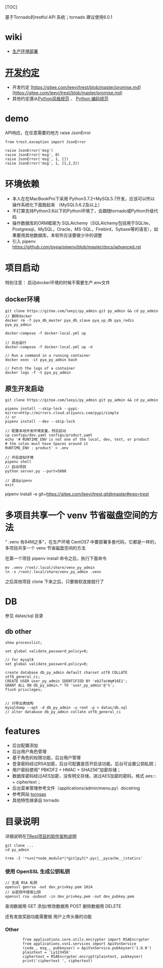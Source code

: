 [TOC]

基于Tornado的restful API 系统；tornado 建议使用6.0.1

# wiki
* [生产环境部署](https://gitee.com/leeyi/py_admin/wikis/%E7%94%9F%E4%BA%A7%E7%8E%AF%E5%A2%83%E9%83%A8%E7%BD%B2?sort_id=403630)

# [开发约定](https://gitee.com/leeyi/trest/blob/master/promise.md)

* 开发约定 [https://gitee.com/leeyi/trest/blob/master/promise.md](https://gitee.com/leeyi/trest/blob/master/promise.md)
* 其他约定遵从[Python风格规范](http://zh-google-styleguide.readthedocs.io/en/latest/google-python-styleguide/python_language_rules/) 、 [Python 编码规范](http://liyangliang.me/posts/2015/08/simple-python-style-guide/)

# demo
API响应，在任意需要的地方 raise JsonError
```
from trest.exception import JsonError

raise JsonError('msg')
raise JsonError('msg', 0)
raise JsonError('msg', 1, [])
raise JsonError('msg', 1, [1,2,3])
```

# 环境依赖
* 本人在在MacBookPro下采用 Python3.7.2+MySQL5.7开发，应该可以所以操作系统化下面跑起来 （MySQL5.6.2及以上）
* 不打算支持Python3.6以下的Python环境了，会跟随tornado或Python升级代码
* 操作数据库的ORM框架为 SQLAlchemy（SQLAlchemy包括用于SQLite，Postgresql，MySQL，Oracle，MS-SQL，Firebird，Sybase等的语言），如果要用其他数据库，本软件应该要做少许的调整
* 引入 pipenv https://github.com/pypa/pipenv/blob/master/docs/advanced.rst

# 项目启动
特别注意： 启动docker环境的时候不需要生产.env文件

## docker环境
```
git clone https://gitee.com/leeyi/py_admin.git py_admin && cd py_admin
// 删除docker
docker rm -f pya_db_master pya_db_slave pya_up_db pya_redis pya_py_admin

docker-compose -f docker-local.yml up

// 后台运行
docker-compose -f docker-local.yml up -d

// Run a command in a running container
docker exec -it pya_py_admin bash

// Fetch the logs of a container
docker logs -f -t pya_py_admin
```

## 原生开发启动
```
git clone https://gitee.com/leeyi/py_admin.git py_admin && cd py_admin

pipenv install --skip-lock --pypi-mirror=http://mirrors.cloud.aliyuncs.com/pypi/simple
// or
pipenv install --dev --skip-lock

// 配置本地开发环境变量，然后启动
cp configs/dev.yaml configs/product.yaml
echo '# RUNTIME_ENV is not one of the local, dev, test, or product
# the colon must have Spaces around it
RUNTIME_ENV : product' > .env

// 开启虚拟环境
pipenv shell
// 启动项目
python server.py --port=5080

// 退出pipenv
exit
```
pipenv install -e git+https://gitee.com/leeyi/trest.git@master#egg=trest

# 多项目共享一个 venv 节省磁盘空间的方法
“ .venv 有84M之多”，在生产环境 CentOS7 中要部署多套代码，它都是一样的，多项目共享一个 venv 节省磁盘空间的方法

在第一个项目 pipenv install 命令之后，执行下面命令
```
mv .venv /root/.local/share/venv_py_admin
ln -s /root/.local/share/venv_py_admin .venv
```
之后其他项目 clone 下来之后，只要做软连接就行了

# DB
参见 datas/sql 目录

## db other
```
show processlist;

set global validate_password_policy=0;

// for mysql8
set global validate_password.policy=0;

create database db_py_admin default charset utf8 COLLATE utf8_general_ci;
CREATE USER user_py_admin IDENTIFIED BY 'eb27acWq#16E1';
GRANT ALL ON db_py_admin.* TO 'user_py_admin'@'%';
flush privileges;


// 只导出表结构
mysqldump --opt -d db_py_admin -u root -p > datas/db.sql
// alter database db_py_admin collate utf8_general_ci
```
# features
* 后台配置添加
* 后台用户角色管理
* 基于角色的权限功能，后台用户管理
* 登录密码经过RSA加密，后台可配置是否开启该功能，后台可设置公钥私钥；
* 用户密码使用“ PBKDF2 + HMAC + SHA256”加密存储；
* 数据库密码经过AES加密，没有明文存储，进过AES加密的密码，格式 aes::: + ciphertext；
* 后台菜单管理参考文件（applications/admin/menu.py）docstring
* 参考网站 [torngas](https://github.com/mqingyn/torngas)
* 其他特性继承自 tornado

# 目录说明
详细说明在[TRest项目的软件架构说明](https://gitee.com/leeyi/trest)
```
git clone ...
cd py_admin

tree -I '*svn|*node_module*|*git|py3|*.pyc|__pycache__|statics'

```

### 使用 OpenSSL 生成公钥私钥
```
// 生成 RSA 私钥
openssl genrsa -out dev_privkey.pem 1024
// 从密钥中提取公钥
openssl rsa -pubout -in dev_privkey.pem -out dev_pubkey.pem
```

查询数据用 GET
添加/修改数据用 POST
删除数据用 DELETE

还有发放奖励功能需要做
用户上传头像的功能


### Other
```
        from applications.core.utils.encrypter import RSAEncrypter
        from applications.vsn1.services import ApiVsnService
        (code_, msg_, pubkeyser) = ApiVsnService.pubkeyser('1.0.0')
        plaintext = 'Ly123456'
        ciphertext = RSAEncrypter.encrypt(plaintext, pubkeyser)
        print('ciphertext ', ciphertext)
```
